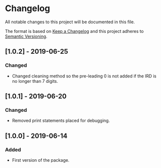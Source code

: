 # Changelog
All notable changes to this project will be documented in this file.

The format is based on [Keep a Changelog](http://keepachangelog.com/en/1.0.0/)
and this project adheres to [Semantic Versioning](http://semver.org/spec/v2.0.0.html).

## [1.0.2] - 2019-06-25
### Changed
- Changed cleaning method so the pre-leading 0 is not added if the IRD is no longer than 7 digits.

## [1.0.1] - 2019-06-20
### Changed
- Removed print statements placed for debugging.

## [1.0.0] - 2019-06-14
### Added
- First version of the package.